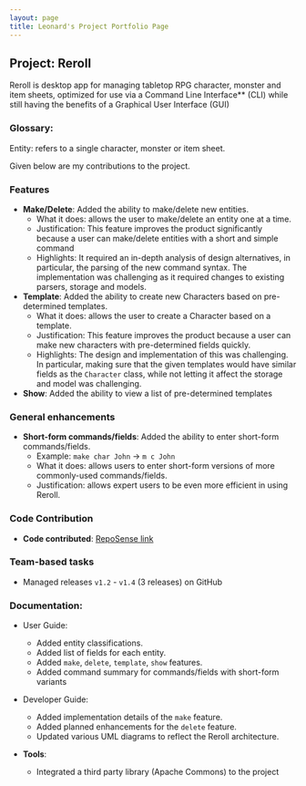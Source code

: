 ```yaml
---
layout: page
title: Leonard's Project Portfolio Page
---
```


## Project: Reroll
Reroll is desktop app for managing tabletop RPG character, monster and item sheets, optimized for use via a Command Line Interface** (CLI) while still having the benefits of a Graphical User Interface (GUI)

### Glossary:
Entity: refers to a single character, monster or item sheet.

Given below are my contributions to the project.

### Features
* **Make/Delete**: Added the ability to make/delete new entities.
    * What it does: allows the user to make/delete an entity one at a time.
    * Justification: This feature improves the product significantly because a user can make/delete entities with a short and simple command
    * Highlights: It required an in-depth analysis of design alternatives, in particular, the parsing of the new command syntax. The implementation was challenging as it required changes to existing parsers, storage and models.
* **Template**: Added the ability to create new Characters based on pre-determined templates.
  * What it does: allows the user to create a Character based on a template.
  * Justification: This feature improves the product because a user can make new characters with pre-determined fields quickly.
  * Highlights: The design and implementation of this was challenging. In particular, making sure that the given templates would have similar fields as the `Character` class, while not letting it affect the storage and model was challenging.
* **Show**: Added the ability to view a list of pre-determined templates

### General enhancements
* **Short-form commands/fields**: Added the ability to enter short-form commands/fields.
  * Example: `make char John` -> `m c John`
  * What it does: allows users to enter short-form versions of more commonly-used commands/fields.
  * Justification: allows expert users to be even more efficient in using Reroll.

### Code Contribution
* **Code contributed**: [RepoSense link](https://nus-cs2103-ay2223s2.github.io/tp-dashboard/?search=&sort=groupTitle&sortWithin=title&timeframe=commit&mergegroup=&groupSelect=groupByRepos&breakdown=true&checkedFileTypes=docs~functional-code~test-code~other&since=2023-02-17&tabOpen=true&tabType=authorship&tabAuthor=LeonardYam&tabRepo=AY2223S2-CS2103T-T15-1%2Ftp%5Bmaster%5D&authorshipIsMergeGroup=false&authorshipFileTypes=docs~functional-code~test-code~other&authorshipIsBinaryFileTypeChecked=false&authorshipIsIgnoredFilesChecked=false)

### Team-based tasks
* Managed releases `v1.2` - `v1.4` (3 releases) on GitHub
    
### Documentation:
* User Guide:
    * Added entity classifications.
    * Added list of fields for each entity.
    * Added `make`, `delete`, `template`, `show` features.
    * Added command summary for commands/fields with short-form variants 
* Developer Guide:
    * Added implementation details of the `make` feature.
    * Added planned enhancements for the `delete` feature.
    * Updated various UML diagrams to reflect the Reroll architecture.
    
* **Tools**:
    * Integrated a third party library (Apache Commons) to the project
    
